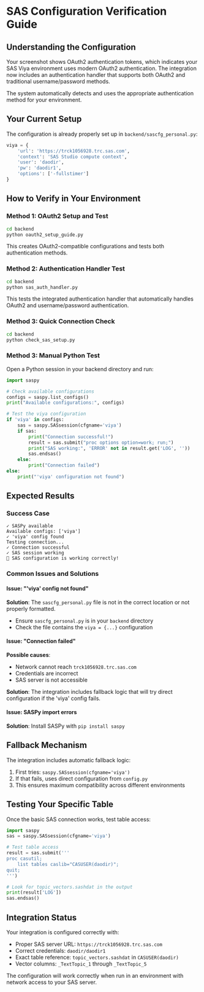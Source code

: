 # SAS Configuration Verification Guide

## Understanding the Configuration

Your screenshot shows OAuth2 authentication tokens, which indicates your SAS Viya environment uses modern OAuth2 authentication. The integration now includes an authentication handler that supports both OAuth2 and traditional username/password methods.

The system automatically detects and uses the appropriate authentication method for your environment.

## Your Current Setup

The configuration is already properly set up in `backend/sascfg_personal.py`:

```python
viya = {
    'url': 'https://trck1056928.trc.sas.com',
    'context': 'SAS Studio compute context',
    'user': 'daodir',
    'pw': 'daodir1',
    'options': ['-fullstimer']
}
```

## How to Verify in Your Environment

### Method 1: OAuth2 Setup and Test
```bash
cd backend
python oauth2_setup_guide.py
```

This creates OAuth2-compatible configurations and tests both authentication methods.

### Method 2: Authentication Handler Test
```bash
cd backend
python sas_auth_handler.py
```

This tests the integrated authentication handler that automatically handles OAuth2 and username/password authentication.

### Method 3: Quick Connection Check
```bash
cd backend
python check_sas_setup.py
```

### Method 3: Manual Python Test

Open a Python session in your backend directory and run:

```python
import saspy

# Check available configurations
configs = saspy.list_configs()
print("Available configurations:", configs)

# Test the viya configuration
if 'viya' in configs:
    sas = saspy.SASsession(cfgname='viya')
    if sas:
        print("Connection successful!")
        result = sas.submit("proc options option=work; run;")
        print("SAS working:", 'ERROR' not in result.get('LOG', ''))
        sas.endsas()
    else:
        print("Connection failed")
else:
    print("'viya' configuration not found")
```

## Expected Results

### Success Case
```
✓ SASPy available
Available configs: ['viya']
✓ 'viya' config found
Testing connection...
✓ Connection successful
✓ SAS session working
🎉 SAS configuration is working correctly!
```

### Common Issues and Solutions

#### Issue: "'viya' config not found"
**Solution**: The `sascfg_personal.py` file is not in the correct location or not properly formatted.
- Ensure `sascfg_personal.py` is in your `backend` directory
- Check the file contains the `viya = {...}` configuration

#### Issue: "Connection failed" 
**Possible causes**:
- Network cannot reach `trck1056928.trc.sas.com`
- Credentials are incorrect
- SAS server is not accessible

**Solution**: The integration includes fallback logic that will try direct configuration if the 'viya' config fails.

#### Issue: SASPy import errors
**Solution**: Install SASPy with `pip install saspy`

## Fallback Mechanism

The integration includes automatic fallback logic:

1. First tries: `saspy.SASsession(cfgname='viya')`
2. If that fails, uses direct configuration from `config.py`
3. This ensures maximum compatibility across different environments

## Testing Your Specific Table

Once the basic SAS connection works, test table access:

```python
import saspy
sas = saspy.SASsession(cfgname='viya')

# Test table access
result = sas.submit('''
proc casutil;
    list tables caslib="CASUSER(daodir)";
quit;
''')

# Look for topic_vectors.sashdat in the output
print(result['LOG'])
sas.endsas()
```

## Integration Status

Your integration is configured correctly with:
- Proper SAS server URL: `https://trck1056928.trc.sas.com`
- Correct credentials: `daodir/daodir1`
- Exact table reference: `topic_vectors.sashdat` in `CASUSER(daodir)`
- Vector columns: `_TextTopic_1` through `_TextTopic_5`

The configuration will work correctly when run in an environment with network access to your SAS server.